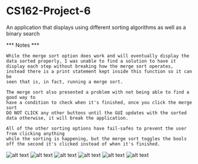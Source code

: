 # CS162-Project-6
An application that displays using different sorting algorithms as well as a binary search

*** Notes ***

    While the merge sort option does work and will eventually display the data sorted properly, I was unable to find a solution to have it
    display each step without breaking how the merge sort operates, instead there is a print statement kept inside this function so it can be
    seen that is, in fact, running a merge sort. 
    
    The merge sort also presented a problem with not being able to find a good way to 
    have a condition to check when it's finished, once you click the merge sort
    DO NOT CLICK any other buttons until the GUI updates with the sorted data otherwise, it will break the application.
    
    All of the other sorting options have fail-safes to prevent the user from clicking anything 
    while the sorting is happening, but the merge sort toggles the bools off the second it's clicked instead of when it's finished.

![alt text](https://github.com/YesTea2/CS162-Project-6/blob/main/Screenshots/Selection2.gif)
![alt text](https://github.com/YesTea2/CS162-Project-6/blob/main/Screenshots/shot1.png)
![alt text](https://github.com/YesTea2/CS162-Project-6/blob/main/Screenshots/shot2.png)
![alt text](https://github.com/YesTea2/CS162-Project-6/blob/main/Screenshots/shot3.png)
![alt text](https://github.com/YesTea2/CS162-Project-6/blob/main/Screenshots/shot4.png)
![alt text](https://github.com/YesTea2/CS162-Project-6/blob/main/Screenshots/shot5.png)
